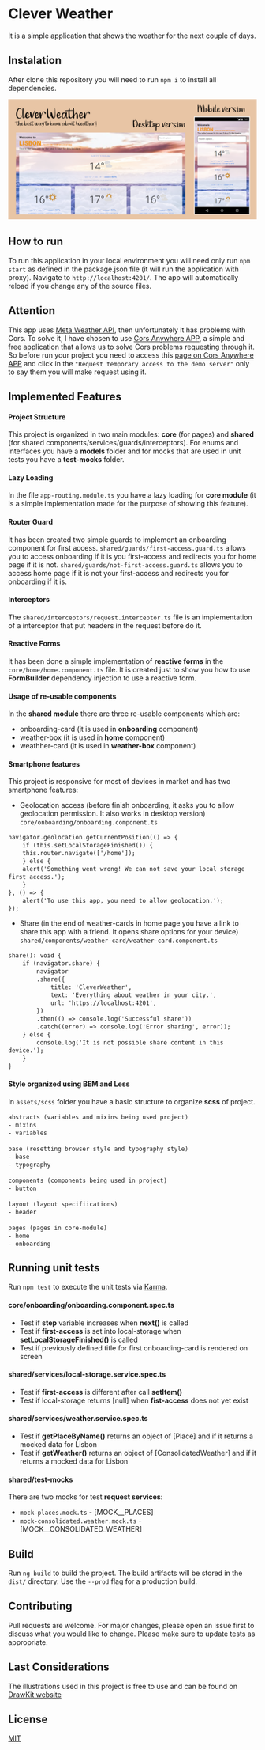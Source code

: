# Clever Weather
It is a simple application that shows the weather for the next couple of days.

## Instalation
After clone this repository you will need to run `npm i` to install all dependencies.

![Structure Diagram](https://github.com/andrefillypesilva/clever-weather/blob/master/cleverweather-showcase.png?raw=true)

## How to run
To run this application in your local environment you will need only run `npm start` as defined in the package.json file (it will run the application with proxy).
Navigate to `http://localhost:4201/`. The app will automatically reload if you change any of the source files.

## Attention
This app uses [Meta Weather API](https://www.metaweather.com/api/), then unfortunately it has problems with Cors. To solve it, I have chosen to use [Cors Anywhere APP](https://cors-anywhere.herokuapp.com), a simple and free application that allows us to solve Cors problems requesting through it. So before run your project you need to access this [page on Cors Anywhere APP](https://cors-anywhere.herokuapp.com/corsdemo) and click in the `"Request temporary access to the demo server"` only to say them you will make request using it.

## Implemented Features
#### Project Structure
This project is organized in two main modules: **core** (for pages) and **shared** (for shared components/services/guards/interceptors). For enums and interfaces you have a **models** folder and for mocks that are used in unit tests you have a **test-mocks** folder.

#### Lazy Loading
In the file `app-routing.module.ts` you have a lazy loading for **core module** (it is a simple implementation made for the purpose of showing this feature).

#### Router Guard
It has been created two simple guards to implement an onboarding component for first access. `shared/guards/first-access.guard.ts` allows you to access onboarding if it is you first-access and redirects you for home page if it is not. `shared/guards/not-first-access.guard.ts` allows you to access home page if it is not your first-access and redirects you for onboarding if it is.

#### Interceptors
The `shared/interceptors/request.interceptor.ts` file is an implementation of a interceptor that put headers in the request before do it.

#### Reactive Forms
It has been done a simple implementation of **reactive forms** in the `core/home/home.component.ts` file. It is created just to show you how to use **FormBuilder** dependency injection to use a reactive form.

#### Usage of re-usable components
In the **shared module** there are three re-usable components which are:
- onboarding-card (it  is used in **onboarding** component)
- weather-box (it is used in **home** component)
- weathher-card (it is used in **weather-box** component)

#### Smartphone features
This project is responsive for most of devices in market and has two smartphone features:
- Geolocation access (before finish onboarding, it asks you to allow geolocation permission. It also works in desktop version)
`core/onboarding/onboarding.component.ts`
```
navigator.geolocation.getCurrentPosition(() => {
    if (this.setLocalStorageFinished()) {
    this.router.navigate(['/home']);
    } else {
    alert('Something went wrong! We can not save your local storage first access.');
    }
}, () => {
    alert('To use this app, you need to allow geolocation.');
});
```

- Share (in the end of weather-cards in home page you have a link to share this app with a friend. It opens share options for your device)
`shared/components/weather-card/weather-card.component.ts`
```
share(): void {
    if (navigator.share) {
        navigator
        .share({
            title: 'CleverWeather',
            text: 'Everything about weather in your city.',
            url: 'https://localhost:4201',
        })
        .then(() => console.log('Successful share'))
        .catch((error) => console.log('Error sharing', error));
    } else {
        console.log('It is not possible share content in this device.');
    }
}
```

#### Style organized using BEM and Less
In `assets/scss` folder you have a basic structure to organize **scss** of project.
```
abstracts (variables and mixins being used project)
- mixins
- variables

base (resetting browser style and typography style)
- base
- typography

components (components being used in project)
- button

layout (layout specifiications)
- header

pages (pages in core-module)
- home
- onboarding
```

## Running unit tests
Run `npm test` to execute the unit tests via [Karma](https://karma-runner.github.io).

#### core/onboarding/onboarding.component.spec.ts
- Test if **step** variable increases when **next()** is called
- Test if **first-access** is set into local-storage when **setLocalStorageFinished()** is called
- Test if previously defined title for first onboarding-card is rendered on screen

#### shared/services/local-storage.service.spec.ts
- Test if **first-access** is different after call **setItem()**
- Test if local-storage returns [null] when **fist-access** does not yet exist

#### shared/services/weather.service.spec.ts
- Test if **getPlaceByName()** returns an object of [Place] and if it returns a mocked data for Lisbon
- Test if **getWeather()** returns an object of [ConsolidatedWeather] and if it returns a mocked data for Lisbon

#### shared/test-mocks
There are two mocks for test **request services**:
- `mock-places.mock.ts` - [MOCK__PLACES]
- `mock-consolidated.weather.mock.ts` - [MOCK__CONSOLIDATED_WEATHER]

## Build
Run `ng build` to build the project. The build artifacts will be stored in the `dist/` directory. Use the `--prod` flag for a production build.

## Contributing
Pull requests are welcome. For major changes, please open an issue first to discuss what you would like to change.
Please make sure to update tests as appropriate.

## Last Considerations
The illustrations used in this project is free to use and can be found on [DrawKit website](https://www.drawkit.io/free)

## License
[MIT](https://choosealicense.com/licenses/mit/)
